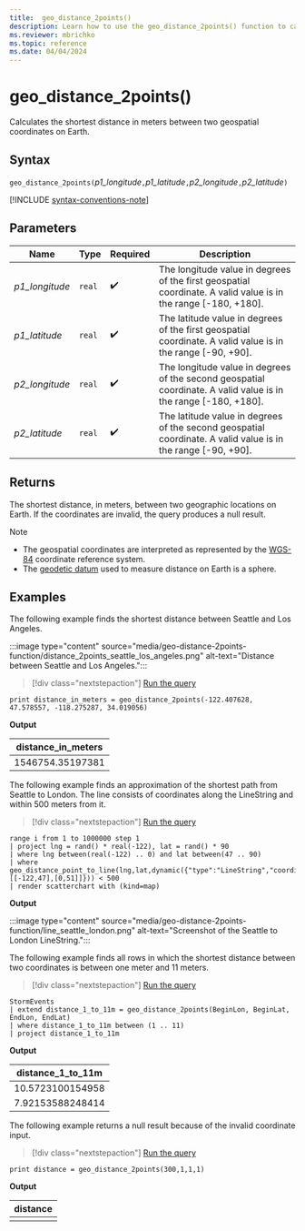 ```yaml
---
title:  geo_distance_2points()
description: Learn how to use the geo_distance_2points() function to calculate the shortest distance between two geospatial coordinates on Earth.
ms.reviewer: mbrichko
ms.topic: reference
ms.date: 04/04/2024
---
```

# geo_distance_2points()

Calculates the shortest distance in meters between two geospatial coordinates on Earth.

## Syntax

`geo_distance_2points(`*p1_longitude*`,`*p1_latitude*`,`*p2_longitude*`,`*p2_latitude*`)`

[!INCLUDE [syntax-conventions-note](../../includes/syntax-conventions-note.md)]

## Parameters

| Name | Type | Required | Description |
|--|--|--|--|
|*p1_longitude*| `real` |  :heavy_check_mark: | The longitude value in degrees of the first geospatial coordinate. A valid value is in the range [-180, +180].|
|*p1_latitude*| `real` |  :heavy_check_mark: | The latitude value in degrees of the first geospatial coordinate. A valid value is in the range [-90, +90].|
|*p2_longitude*| `real` |  :heavy_check_mark: | The longitude value in degrees of the second geospatial coordinate. A valid value is in the range [-180, +180].|
|*p2_latitude*| `real` |  :heavy_check_mark: | The latitude value in degrees of the second geospatial coordinate. A valid value is in the range [-90, +90].|

## Returns

The shortest distance, in meters, between two geographic locations on Earth. If the coordinates are invalid, the query produces a null result.

> [!NOTE]
>
> * The geospatial coordinates are interpreted as represented by the [WGS-84](https://earth-info.nga.mil/index.php?dir=wgs84&action=wgs84) coordinate reference system.
> * The [geodetic datum](https://en.wikipedia.org/wiki/Geodetic_datum) used to measure distance on Earth is a sphere.

## Examples

The following example finds the shortest distance between Seattle and Los Angeles.

:::image type="content" source="media/geo-distance-2points-function/distance_2points_seattle_los_angeles.png" alt-text="Distance between Seattle and Los Angeles.":::

> [!div class="nextstepaction"]
> <a href="https://dataexplorer.azure.com/clusters/help/databases/Samples?query=H4sIAAAAAAAAAz3KQQqAIBBA0avMskBFJ8exRWeRKAkXqaj3J1ctP+/XlvKAO/Vx5iuGlMMbR2wdDnhiCT9gLXPsizSIymp26AVYVsSeiAVIY7xCJvQzNqu02TW59QMCmjc+XwAAAA==" target="_blank">Run the query</a>

```kusto
print distance_in_meters = geo_distance_2points(-122.407628, 47.578557, -118.275287, 34.019056)
```

**Output**

| distance_in_meters |
|--------------------|
| 1546754.35197381   |

The following example finds an approximation of the shortest path from Seattle to London. The line consists of coordinates along the LineString and within 500 meters from it.

> [!div class="nextstepaction"]
> <a href="https://dataexplorer.azure.com/clusters/help/databases/Samples?query=H4sIAAAAAAAAA03Oz2rDMAwG8PueQvhkD684paW0rG+w244hBM/WEm+JHBRBKNvefU5gf3T9vp8k9tQhJHjlPEIFkqFy28AsOEF19wkT5zcMAgN1cAX2FLWBe2D0g36o9ntjYfDyPzq7wpYeGTf0grIgkv4TsNuBM1D6G/0pHE5rcHbml3eY25hm8RSwnXIiaSW3QyLUZbMt2MYb+TEF/aHkNqG6qKeSPgsn6pRVIWeOibzgrC51vV63h1Nja2ePVdN8GQOPcHTrw4wUkWEOXgQ59J4FliQ96PdE8Tr6yXwDBC8v7i4BAAA=" target="_blank">Run the query</a>

```kusto
range i from 1 to 1000000 step 1
| project lng = rand() * real(-122), lat = rand() * 90
| where lng between(real(-122) .. 0) and lat between(47 .. 90)
| where geo_distance_point_to_line(lng,lat,dynamic({"type":"LineString","coordinates":[[-122,47],[0,51]]})) < 500
| render scatterchart with (kind=map)
```

**Output**

:::image type="content" source="media/geo-distance-2points-function/line_seattle_london.png" alt-text="Screenshot of the Seattle to London LineString.":::

The following example finds all rows in which the shortest distance between two coordinates is between one meter and 11 meters.

> [!div class="nextstepaction"]
> <a href="https://dataexplorer.azure.com/clusters/help/databases/Samples?query=H4sIAAAAAAAAA22MsQrCQBBEe79iygghsPY2Qjo7P+A4c0M8IbvhspgUfryJgo1WMwxv3sWtDO2D6tPuCS5OTUh58qgdgwS3IDLgiJ4WvvthtLw+qhP7rGfTGp8WvUar6b1sGX2/WucbC/9Ir/SZVFSCpoHIxo7F7uz8l34BxwMseakAAAA=" target="_blank">Run the query</a>

```kusto
StormEvents
| extend distance_1_to_11m = geo_distance_2points(BeginLon, BeginLat, EndLon, EndLat)
| where distance_1_to_11m between (1 .. 11)
| project distance_1_to_11m
```

**Output**

| distance_1_to_11m |
|-------------------|
| 10.5723100154958  |
| 7.92153588248414  |

The following example returns a null result because of the invalid coordinate input.

> [!div class="nextstepaction"]
> <a href="https://dataexplorer.azure.com/clusters/help/databases/Samples?query=H4sIAAAAAAAAAysoyswrUUjJLC5JzEtOVbBVSE/Nj4dx440K8oHSxRrGBgY6hiCoCQDd7v6oMAAAAA==" target="_blank">Run the query</a>

```kusto
print distance = geo_distance_2points(300,1,1,1)
```

**Output**

| distance |
|----------|
|          |
